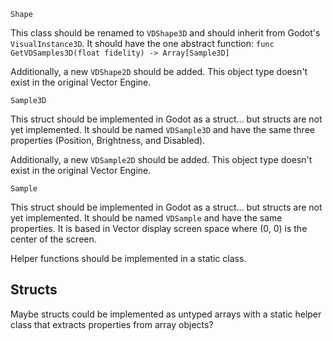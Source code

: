 `Shape`

This class should be renamed to `VDShape3D` and should inherit from Godot's `VisualInstance3D`. It should have the one abstract function: `func GetVDSamples3D(float fidelity) -> Array[Sample3D]`

Additionally, a new `VDShape2D` should be added. This object type doesn't exist in the original Vector Engine.

`Sample3D`

This struct should be implemented in Godot as a struct... but structs are not yet implemented. It should be named `VDSample3D` and have the same three properties (Position, Brightness, and Disabled).

Additionally, a new `VDSample2D` should be added. This object type doesn't exist in the original Vector Engine.

`Sample`

This struct should be implemented in Godot as a struct... but structs are not yet implemented. It should be named `VDSample` and have the same properties. It is based in Vector display screen space where (0, 0) is the center of the screen.

Helper functions should be implemented in a static class.

## Structs
Maybe structs could be implemented as untyped arrays with a static helper class that extracts properties from array objects?
